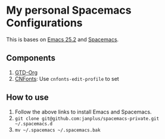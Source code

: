 # My personal Spacemacs Configurations

This is bases on [Emacs 25.2](https://www.gnu.org/software/emacs/) and [Spacemacs](https://github.com/janplus/spacemacs/tree/v0.200.20170812).

## Components

1. [GTD-Org](layers/gtd/README.org)
2. [CNFonts](https://github.com/tumashu/cnfonts): Use `cnfonts-edit-profile` to set

## How to use

1. Follow the above links to install Emacs and Spacemacs.
2. `git clone git@github.com:janplus/spacemacs-private.git ~/.spacemacs.d`
3. `mv ~/.spacemacs ~/.spacemacs.bak`
